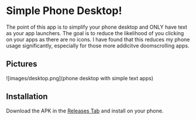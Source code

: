 # Simple Phone Desktop!

The point of this app is to simplify your phone desktop and ONLY have text as your app launchers. The goal is to reduce the likelihood of you clicking on your apps as there are no icons. I have found that this reduces my phone usage significantly, especially for those more addicitve doomscrolling apps.

## Pictures

![images/desktop.png](phone desktop with simple text apps)

## Installation

Download the APK in the [Releases Tab](https://github.com/MichaelZhao21/Simple/releases) and install on your phone.

